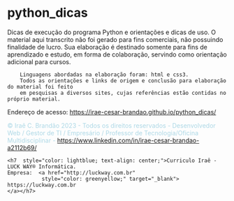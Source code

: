 # python_dicas
Dicas de execução do programa Python e orientações e dicas de uso.
				O material aqui transcrito não foi gerado para fins comerciais, não possuindo finalidade 
        de lucro. Sua elaboração é destinado somente para fins de aprendizado e estudo, em forma 
        de colaboração, servindo como orientação adicional para cursos. 
        
        Linguagens abordadas na elaboração foram: html e css3.
        Todos as orientações e links de origem e conclusão para elaboração do material foi feito
        em pesquisas a diversos sites, cujas referências estão contidas no próprio material.

Endereço de acesso:  https://irae-cesar-brandao.github.io/python_dicas/  

<h7  style="color: lightblue; text-align: center;"> &copy;  Iraê C. Brandão  2023 -  Todos os direitos reservados - Desenvolvedor Web / Gestor de TI / Empresário / Professor de Tecnologia/Oficina Multidisciplinar - <a href="https://www.linkedin.com/in/irae-cesar-brandao-a2112b69/" 
		       style="color: greenyellow;" target="_blank"> 
	https://www.linkedin.com/in/irae-cesar-brandao-a2112b69/ 
	</a></h7> 
<br>

	<h7  style="color: lightblue; text-align: center;">Curriculo Iraê - LUCK WAY® Informática.
	Empresa:  <a href="http://luckway.com.br" 
		       style="color: greenyellow;" target="_blank"> 
	https://luckway.com.br
	</a></h7> 
